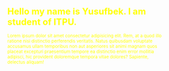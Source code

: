 <!DOCTYPE html>
<html lang="en">
<head>
    <meta charset="UTF-8">
    <meta name="viewport" content="width=device-width, initial-scale=1.0">
    <meta http-equiv="X-UA-Compatible" content="ie=edge">
    <title>Document</title>
</head>
<body>
    <h1>Hello my name is Yusufbek. I am student of ITPU.</h1>
    <p>Lorem ipsum dolor sit amet consectetur adipisicing elit. Rem, at a quod illo ratione nisi distinctio perferendis veritatis. Natus quibusdam voluptate accusamus ullam temporibus non aut asperiores sit animi magnam quos placeat excepturi praesentium tempore ea distinctio enim error mollitia adipisci, hic provident doloremque tempora vitae dolores? Sapiente, delectus aliquam!</p>
    <style>
        body{
            font-size: 10px;
            color: yellow;
        }
    </style>
</body>
</html>

